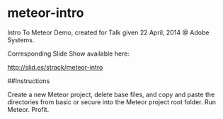 meteor-intro
============

Intro To Meteor Demo, created for Talk given 22 April, 2014 @ Adobe Systems.

Corresponding Slide Show available here:

http://slid.es/strack/meteor-intro

##Instructions

Create a new Meteor project, delete base files, and copy and paste the directories from basic or secure into the Meteor project root folder. Run Meteor. Profit.
